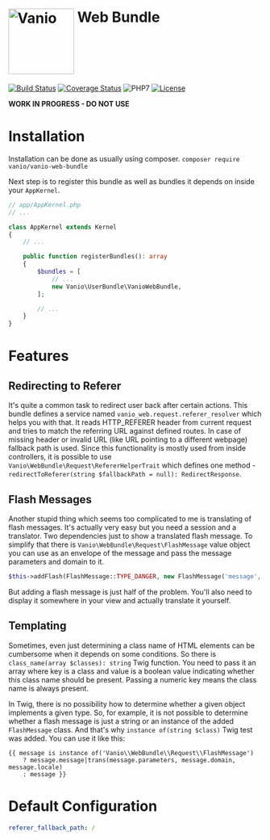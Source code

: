 # [<img alt="Vanio" src="http://www.vanio.cz/img/vanio-logo.png" width="130" align="top">](http://www.vanio.cz) Web Bundle

[![Build Status](https://travis-ci.org/vaniocz/vanio-web-bundle.svg?branch=master)](https://travis-ci.org/vaniocz/vanio-web-bundle)
[![Coverage Status](https://coveralls.io/repos/github/vaniocz/vanio-web-bundle/badge.svg?branch=master)](https://coveralls.io/github/vaniocz/vanio-web-bundle?branch=master)
![PHP7](https://img.shields.io/badge/php-7-6B7EB9.svg)
[![License](https://poser.pugx.org/vanio/vanio-web-bundle/license)](https://github.com/vaniocz/vanio-web-bundle/blob/master/LICENSE)

**WORK IN PROGRESS - DO NOT USE**

# Installation
Installation can be done as usually using composer.
`composer require vanio/vanio-web-bundle`

Next step is to register this bundle as well as bundles it depends on inside your `AppKernel`.
```php
// app/AppKernel.php
// ...

class AppKernel extends Kernel
{
    // ...

    public function registerBundles(): array
    {
        $bundles = [
            // ...
            new Vanio\UserBundle\VanioWebBundle,
        ];

        // ...
    }
}
```
# Features

## Redirecting to Referer

It's quite a common task to redirect user back after certain actions.
This bundle defines a service named `vanio_web.request.referer_resolver` which helps you with that.
It reads HTTP_REFERER header from current request and tries to match the referring URL against defined routes.
In case of missing header or invalid URL (like URL pointing to a different webpage) fallback path is used.
Since this functionality is mostly used from inside controllers, it is possible to use `Vanio\WebBundle\Request\RefererHelperTrait`
which defines one method - `redirectToReferer(string $fallbackPath = null): RedirectResponse`.

## Flash Messages
Another stupid thing which seems too complicated to me is translating of flash messages.
It's actually very easy but you need a session and a translator.
Two dependencies just to show a translated flash message.
To simplify that there is `Vanio\WebBundle\Request\FlashMessage` value object you can use as an envelope of the message and pass the message parameters and domain to it.

```php
$this->addFlash(FlashMessage::TYPE_DANGER, new FlashMessage('message', ['key' => 'value'], 'vanio_web'));
```

But adding a flash message is just half of the problem.
You'll also need to display it somewhere in your view and actually translate it yourself.

## Templating

Sometimes, even just determining a class name of HTML elements can be cumbersome when it depends on some conditions.
So there is `class_name(array $classes): string` Twig function.
You need to pass it an array where key is a class and value is a boolean value indicating whether this class name should be present.
Passing a numeric key means the class name is always present.

In Twig, there is no possibility how to determine whether a given object implements a given type.
So, for example, it is not possible to determine whether a flash message is just a string or an instance of the added `FlashMessage` class.
And that's why `instance of(string $class)` Twig test was added. You can use it like this:

```twig
{{ message is instance of('Vanio\\WebBundle\\Request\\FlashMessage')
    ? message.message|trans(message.parameters, message.domain, message.locale)
    : message }}
```

# Default Configuration
```yml
referer_fallback_path: /
```

